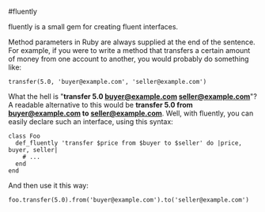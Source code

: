 #fluently

fluently is a small gem for creating fluent interfaces.

Method parameters in Ruby are always supplied at the end of the sentence. For example, if you were to write a method that transfers a certain amount of money from one account to another, you would probably do something like:

    transfer(5.0, 'buyer@example.com', 'seller@example.com')

What the hell is "**transfer 5.0 buyer@example.com seller@example.com**"? A readable alternative to this would be **transfer 5.0 from buyer@example.com to seller@example.com**. Well, with fluently, you can easily declare such an interface, using this syntax:

    class Foo
      def_fluently 'transfer $price from $buyer to $seller' do |price, buyer, seller|
        # ...
      end
    end

And then use it this way:

    foo.transfer(5.0).from('buyer@example.com').to('seller@example.com')
